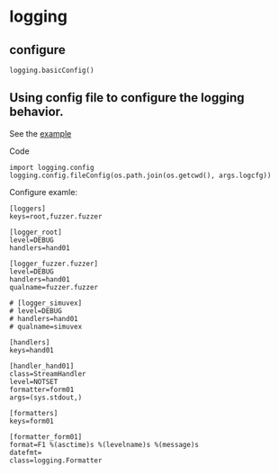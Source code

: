 # logging


## configure

```
logging.basicConfig()
```

## Using config file to configure the logging behavior.

See the [example](https://github.com/benquike/fuzzer/commit/955d5c29ebbd54e0290d775962f7f369d413261f)

Code

```
import logging.config
logging.config.fileConfig(os.path.join(os.getcwd(), args.logcfg))
```

Configure examle:
```
[loggers]
keys=root,fuzzer.fuzzer

[logger_root]
level=DEBUG
handlers=hand01

[logger_fuzzer.fuzzer]
level=DEBUG
handlers=hand01
qualname=fuzzer.fuzzer

# [logger_simuvex]
# level=DEBUG
# handlers=hand01
# qualname=simuvex

[handlers]
keys=hand01

[handler_hand01]
class=StreamHandler
level=NOTSET
formatter=form01
args=(sys.stdout,)

[formatters]
keys=form01

[formatter_form01]
format=F1 %(asctime)s %(levelname)s %(message)s
datefmt=
class=logging.Formatter
```
